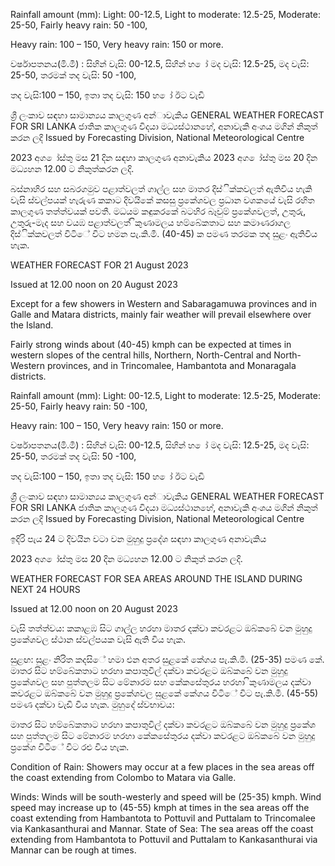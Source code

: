 Rainfall amount (mm): Light: 00-12.5, Light to moderate: 12.5-25, Moderate: 25-50, Fairly heavy rain: 50 -100,

Heavy rain: 100 – 150, Very heavy rain: 150 or more.

වර්ෂාපතනය(මි.මී) : සිහින් වැසි: 00-12.5, සිහින් හ ෝ මද වැසි: 12.5-25, මද වැසි: 25-50, තරමක් තද වැසි: 50 -100,

තද වැසි:100 – 150, ඉතා තද වැසි: 150 හ ෝ ඊට වැඩි

ශ්‍රී ලංකාව සඳහා සාමාන්‍යය කාලගුණ අන්‍ාවැකිය GENERAL WEATHER FORECAST FOR SRI LANKA ජාතික කාලගුණ විදයා මධ්‍යස්ථානහේ, අනාවැකි අංශය මගින් නිකුත් කරන ලදි Issued by Forecasting Division, National Meteorological Centre

2023 අග ෝස්තු මස 21 දින සඳහා කාලගුණ අනාවැකිය 2023 අග ෝස්තු මස 20 දින මධ්‍යහන 12.00 ට නිකුත්කරන ලදි.

බස්නාහිර සහ සබරගමුව පළාත්වලත් ගාල්ල සහ මාතර දිස්ික්කවලත් ඇතිවිය හැකි වැසි ස්වල්පයක් හැරුණ කකාට දිවයිකේ කසසු ප්‍රකේශවල ප්‍රධාන වශකයේ වැසි රහිත කාලගුණ තත්ත්වයක් පවතී. මධයම කඳුකරකේ බටහිර බෑවුම් ප්‍රකේශවලත්, උතුරු, උතුරු-මැද සහ වයඹ පළාත්වලත් ිකුණාමලය හම්බේකතාට සහ කමාණරාගල දිස්ික්කවලත් විටිේ විට හමන පැ.කි.මී. (40-45) ක පමණ තරමක තද සුළං ඇතිවිය හැක.

WEATHER FORECAST FOR 21 August 2023

Issued at 12.00 noon on 20 August 2023

Except for a few showers in Western and Sabaragamuwa provinces and in Galle and Matara districts, mainly fair weather will prevail elsewhere over the Island.

Fairly strong winds about (40-45) kmph can be expected at times in western slopes of the central hills, Northern, North-Central and North-Western provinces, and in Trincomalee, Hambantota and Monaragala districts.

Rainfall amount (mm): Light: 00-12.5, Light to moderate: 12.5-25, Moderate: 25-50, Fairly heavy rain: 50 -100,

Heavy rain: 100 – 150, Very heavy rain: 150 or more.

වර්ෂාපතනය(මි.මී) : සිහින් වැසි: 00-12.5, සිහින් හ ෝ මද වැසි: 12.5-25, මද වැසි: 25-50, තරමක් තද වැසි: 50 -100,

තද වැසි:100 – 150, ඉතා තද වැසි: 150 හ ෝ ඊට වැඩි

ශ්‍රී ලංකාව සඳහා සාමාන්‍යය කාලගුණ අන්‍ාවැකිය GENERAL WEATHER FORECAST FOR SRI LANKA ජාතික කාලගුණ විදයා මධ්‍යස්ථානහේ, අනාවැකි අංශය මගින් නිකුත් කරන ලදි Issued by Forecasting Division, National Meteorological Centre

ඉදිරි පැය 24 ට දිවයින වටා වන මුහුදු ප්‍රදේශ සඳහා කාලගුණ අනාවැකිය

2023 අග ෝස්තු මස 20 දින මධ්‍යහන 12.00 ට නිකුත් කරන ලදි.

WEATHER FORECAST FOR SEA AREAS AROUND THE ISLAND DURING NEXT 24 HOURS

Issued at 12.00 noon on 20 August 2023

වැසි තත්ත්වය: කකාළඹ සිට ගාල්ල හරහා මාතර දක්වා කවරළට ඔබ්කබේ වන මුහුදු ප්‍රකේශවල ස්ථාන ස්වල්පයක වැසි ඇති විය හැක.

සුළඟ: සුළං නිරිත කදසිේ හමා එන අතර සුළකේ කේගය පැ.කි.මී. (25-35) පමණ කේ. මාතර සිට හම්බේකතාට හරහා කපාතුවිල් දක්වා කවරළට ඔබ්කබේ වන මුහුදු ප්‍රකේශවල සහ පුත්තලම සිට මේනාරම සහ කේකසේතුරය හරහා ිකුණාමලය දක්වා කවරළට ඔබ්කබේ වන මුහුදු ප්‍රකේශවල සුළකේ කේගය විටිේ විට පැ.කි.මී. (45-55) පමණ දක්වා වැඩි විය හැක. මුහුදේ ස්වභාවය:

මාතර සිට හම්බේකතාට හරහා කපාතුවිල් දක්වා කවරළට ඔබ්කබේ වන මුහුදු ප්‍රකේශ සහ පුත්තලම සිට මේනාරම හරහා කේකසේතුරය දක්වා කවරළට ඔබ්කබේ වන මුහුදු ප්‍රකේශ විටිේ විට රළු විය හැක.

Condition of Rain: Showers may occur at a few places in the sea areas off the coast extending from Colombo to Matara via Galle.

Winds: Winds will be south-westerly and speed will be (25-35) kmph. Wind speed may increase up to (45-55) kmph at times in the sea areas off the coast extending from Hambantota to Pottuvil and Puttalam to Trincomalee via Kankasanthurai and Mannar. State of Sea: The sea areas off the coast extending from Hambantota to Pottuvil and Puttalam to Kankasanthurai via Mannar can be rough at times.